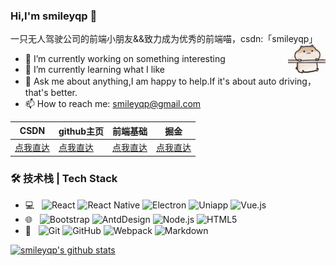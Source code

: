 ### Hi,I'm smileyqp 👋
一只无人驾驶公司的前端小朋友&&致力成为优秀的前端喵，csdn:「smileyqp」
<img align="right" alt="GIF" src="https://github.com/smileyqp/smileyqp/blob/main/3.gif" />

- 🔭  I’m currently working on something interesting
- 🌱  I’m currently learning what I like
- 💬  Ask me about anything,I am happy to help.If it's about auto driving，that's better.
- 📫  How to reach me: smileyqp@gmail.com

|  CSDN   | github主页  | 前端基础 | 掘金 |
|  ----  | ----- | --- | --- |
| [点我直达](https://blog.csdn.net/qq_34273059) | [点我直达](https://smileyqp.github.io/)|[点我直达](https://smileyqp.github.io/frontend_book/)| [点我直达](https://juejin.cn/user/993614243312840)|

### 🛠 技术栈 | Tech Stack
- 💻 &#160; 
![React](https://img.shields.io/badge/-React-333333?style=flat&logo=React&logoColor=007396)
![React Native](https://img.shields.io/badge/-ReactNative-333333?style=flat&logo=ReactNative&logoColor=FCC624)
![Electron](https://img.shields.io/badge/-Electron-333333?style=flat&logo=electron&logoColor=FF4800)
![Uniapp](https://img.shields.io/badge/-Uniapp-333333?style=flat&logo=Uniapp&logoColor=FF4800)
![Vue.js](https://img.shields.io/badge/-VueJS-333333?style=flat&logo=Vue.js)
- 🌐 &#160; 
![Bootstrap](https://img.shields.io/badge/-Bootstrap-333333?style=flat&logo=bootstrap&logoColor=563D7C)
![AntdDesign](https://img.shields.io/badge/-AntdDesign-333333?style=flat&logo=AntdDesign)
![Node.js](https://img.shields.io/badge/-Node.js-333333?style=flat&logo=node.js)
![HTML5](https://img.shields.io/badge/-HTML5-333333?style=flat&logo=HTML5)
- 🔧 &#160;
![Git](https://img.shields.io/badge/-Git-333333?style=flat&logo=git)
![GitHub](https://img.shields.io/badge/-GitHub-333333?style=flat&logo=github)
![Webpack](https://img.shields.io/badge/-Webpack-333333?style=flat&logo=Webpack)
![Markdown](https://img.shields.io/badge/-Markdown-333333?style=flat&logo=markdown)



[![smileyqp's github stats](https://github-readme-stats.vercel.app/api?username=smileyqp&theme=vue-dark)](https://github.com/anuraghazra/github-readme-stats)

<!--

### Languages and Tools:

<p>  
  <code><img width="10%" src="https://www.vectorlogo.zone/logos/reactjs/reactjs-ar21.svg"></code>
  <code><img width="10%" src="https://th.bing.com/th/id/OIP.j5xeA1fJY7KKioU0J8JlmAHaEK?pid=ImgDet&rs=1"></code>
  <code><img width="10%" src="https://www.vectorlogo.zone/logos/electronjs/electronjs-ar21.svg"></code>
  <code><img width="10%" src="https://th.bing.com/th/id/OIP.3hx9C7LCQEF1DNh7oOvXwgHaC9?w=312&h=140&c=7&o=5&pid=1.7"></code>
  <code><img width="10%" src="https://www.vectorlogo.zone/logos/vuejs/vuejs-ar21.svg"></code>
</p>

**smileyqp/smileyqp** is a ✨ _special_ ✨ repository because its `README.md` (this file) appears on your GitHub profile.

Here are some ideas to get you started:

- 🔭 I’m currently working on ...
- 🌱 I’m currently learning ...
- 👯 I’m looking to collaborate on ...
- 🤔 I’m looking for help with ...
- 💬 Ask me about ...
- 📫 How to reach me: smileyqp@gmail.com
- 😄 Pronouns: ...
- ⚡ Fun fact: ...
-->
